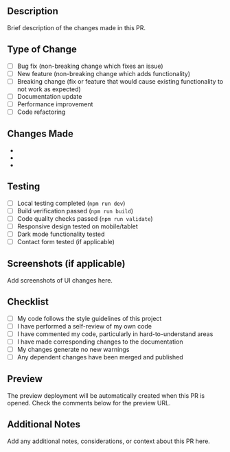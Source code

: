 ## Description
Brief description of the changes made in this PR.

## Type of Change
- [ ] Bug fix (non-breaking change which fixes an issue)
- [ ] New feature (non-breaking change which adds functionality)
- [ ] Breaking change (fix or feature that would cause existing functionality to not work as expected)
- [ ] Documentation update
- [ ] Performance improvement
- [ ] Code refactoring

## Changes Made
- 
- 
- 

## Testing
- [ ] Local testing completed (`npm run dev`)
- [ ] Build verification passed (`npm run build`)
- [ ] Code quality checks passed (`npm run validate`)
- [ ] Responsive design tested on mobile/tablet
- [ ] Dark mode functionality tested
- [ ] Contact form tested (if applicable)

## Screenshots (if applicable)
Add screenshots of UI changes here.

## Checklist
- [ ] My code follows the style guidelines of this project
- [ ] I have performed a self-review of my own code
- [ ] I have commented my code, particularly in hard-to-understand areas
- [ ] I have made corresponding changes to the documentation
- [ ] My changes generate no new warnings
- [ ] Any dependent changes have been merged and published

## Preview
The preview deployment will be automatically created when this PR is opened. Check the comments below for the preview URL.

## Additional Notes
Add any additional notes, considerations, or context about this PR here.